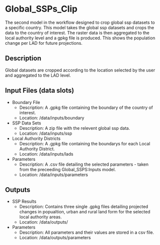 # Global_SSPs_Clip
The second model in the workflow designed to crop global ssp datasets to a specific country.
This model takes the global ssp datasets and crops the data to the country of interest.
The raster data is then aggregated to the local authority level and a gpkg file is produced.
This shows the population change per LAD for future projections.

## Description
Global datasets are cropped according to the location selected by the user and aggregated to the LAD level.

## Input Files (data slots)
* Boundary File
  * Description: A .gpkg file containing the boundary of the country of interest.
  * Location: /data/inputs/boundary
* SSP Data Sets
  * Description: A zip file with the relevent global ssp data.
  * Location: /data/inputs/ssp
* Local Authority Districts
  * Description: A .gpkg file containing the boundarys for each Local Authority District.
  * Location: /data/inputs/lads
* Parameters
  * Description: A .csv file detailing the selected parameters - taken from the preceeding Global_SSPS:Inputs model.
  * Location: /data/inputs/parameters

## Outputs
* SSP Results
  * Description: Contains three single .gpkg files detailing projected changes in popualtion, urban and rural land form for the selected local authority areas.
  * Location: /data/outputs/
* Parameters
  * Description: All parameters and their values are stored in a csv file.
  * Location: /data/outputs/parameters
